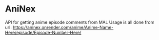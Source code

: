 # AniNex
API for getting anime episode comments from MAL
Usage is all done from url: https://aninex.onrender.com/anime/Anime-Name-Here/episode/Episode-Number-Here/
